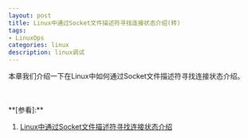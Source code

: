 ```yaml
---
layout: post
title: Linux中通过Socket文件描述符寻找连接状态介绍(转)
tags:
- LinuxOps
categories: linux
description: linux调试
---
```



本章我们介绍一下在Linux中如何通过Socket文件描述符寻找连接状态介绍。


<!-- more -->

 
 





<br />
<br />
**[参看]:**

1. [Linux中通过Socket文件描述符寻找连接状态介绍](https://www.cnblogs.com/web21/p/6520164.html)


<br />
<br />
<br />






